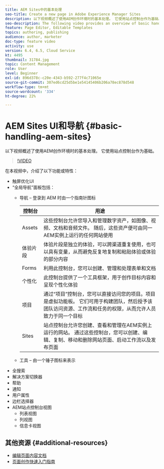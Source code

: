 ```yaml
---
title: AEM Sites中的基本处理
seo-title: Create a new page in Adobe Experience Manager Sites
description: 以下视频概述了使用AEM创作环境时的基本处理。 它使用站点控制台作为基础。
seo-description: The following video provides an overview of basic handling when using the AEM author environment. It uses the Sites console as a basis.
feature: Page Editor, Editable Templates
topics: authoring, publishing
audience: author, marketer
doc-type: feature video
activity: use
version: 6.4, 6.5, Cloud Service
kt: 4495
thumbnail: 31784.jpg
topic: Content Management
role: User
level: Beginner
exl-id: 896d378c-c20e-4343-b592-277f4c71065e
source-git-commit: 307ed6cd25d5be1e54145406b206a78ec878d548
workflow-type: tm+mt
source-wordcount: '334'
ht-degree: 22%

---
```


# AEM Sites UI和导航 {#basic-handling-aem-sites}

以下视频概述了使用AEM创作环境时的基本处理。 它使用站点控制台作为基础。

>[!VIDEO](https://video.tv.adobe.com/v/31784?quality=12&learn=on)

在本视频中，介绍了以下功能或特性：

* 触屏优化UI
* “全局导航”面板包括：
   * 导航 – 登录到 AEM 时由一个指南针图标

      | 控制台 | 用途 |
      |---|---|
      | Assets | 这些控制台允许您导入和管理数字资产，如图像、视频、文档和音频文件。 随后，这些资产便可由同一AEM实例上运行的任何网站使用 | 社区 | 利用此控制台，可创建和管理社区站点以进行参与和启用 | 商务 | 这允许您管理与商务网站相关的产品、产品目录和订单 |
      | 体验片段 | 体验片段是独立的体验，可以跨渠道重复使用，也可以具有变量，从而避免反复地复制和粘贴体验或体验的部分内容 |
      | Forms | 利用此控制台，您可以创建、管理和处理表单和文档 |
      | 个性化 | 此控制台提供了一个工具框架，用于创作目标内容和呈现个性化体验 |
      | 项目 | 通过“项目”控制台，您可以直接访问您的项目。项目是虚拟功能板。 它们可用于构建团队，然后授予该团队访问资源、工作流和任务的权限，从而允许人员致力于同一个目标 |
      | Sites | 站点控制台允许您创建、查看和管理在AEM实例上运行的网站。 通过这些控制台，您可以创建、编辑、复制、移动和删除网站页面、启动工作流以及发布页面 |

   * 工具 – 由一个锤子图标来表示
* 全搜索
* 解决方案切换器
* 帮助
* 通知
* 用户属性
* 边栏选择器
* AEM站点控制台视图
   * 列表视图
   * 列视图
   * 信息卡视图






## 其他资源 {#additional-resources}

* [编辑页面内容文档](https://experienceleague.adobe.com/docs/experience-manager-cloud-service/sites/authoring/fundamentals/editing-content.html)
* [页面创作快速入门指南](https://experienceleague.adobe.com/docs/experience-manager-cloud-service/sites/authoring/getting-started/quick-start.html)
